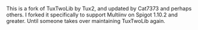 This is a fork of TuxTwoLib by Tux2, and updated by Cat7373 and perhaps others.
I forked it specifically to support Multiinv on Spigot 1.10.2 and greater. 
Until someone takes over maintaining TuxTwoLib again.
